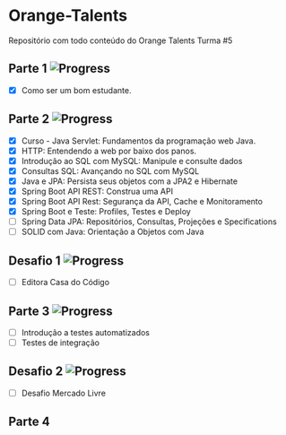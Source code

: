 # Orange-Talents
Repositório com todo conteúdo do Orange Talents Turma #5

## Parte 1 ![Progress](https://progress-bar.dev/100/?title=done)

- [x] Como ser um bom estudante.

## Parte 2 ![Progress](https://progress-bar.dev/80/?title=done)

- [x] Curso - Java Servlet: Fundamentos da programação web Java.
- [x] HTTP: Entendendo a web por baixo dos panos.
- [x] Introdução ao SQL com MySQL: Manipule e consulte dados
- [x] Consultas SQL: Avançando no SQL com MySQL
- [x] Java e JPA: Persista seus objetos com a JPA2 e Hibernate
- [x] Spring Boot API REST: Construa uma API
- [x] Spring Boot API Rest: Segurança da API, Cache e Monitoramento
- [x] Spring Boot e Teste: Profiles, Testes e Deploy
- [ ] Spring Data JPA: Repositórios, Consultas, Projeções e Specifications
- [ ] SOLID com Java: Orientação a Objetos com Java

## Desafio 1 ![Progress](https://progress-bar.dev/0/?title=done)

- [ ] Editora Casa do Código

## Parte 3 ![Progress](https://progress-bar.dev/0/?title=done)

- [ ] Introdução a testes automatizados
- [ ] Testes de integração

## Desafio 2 ![Progress](https://progress-bar.dev/0/?title=done)

- [ ] Desafio Mercado Livre

## Parte 4
